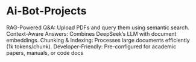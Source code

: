 # Ai-Bot-Projects
RAG-Powered Q&amp;A: Upload PDFs and query them using semantic search.  Context-Aware Answers: Combines DeepSeek’s LLM with document embeddings.  Chunking &amp; Indexing: Processes large documents efficiently (1k tokens/chunk).  Developer-Friendly: Pre-configured for academic papers, manuals, or code docs
